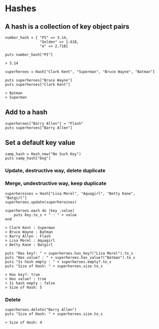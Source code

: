 # Hashes

## A hash is a collection of key object pairs

```
number_hash = { "PI" => 3.14,
                "Golden" => 1.618,
                "e" => 2.718}

puts number_hash["PI"]

> 3.14
```

```
superheroes = Hash["Clark Kent", "Superman", "Bruce Wayne", "Batman"]
 
puts superheroes["Bruce Wayne"]
puts superheroes["Clark Kent"]

> Batman
> Superman
```

## Add to a hash

```
superheroes["Barry Allen"] = "Flash"
puts superheroes["Barry Allen"]
```

## Set a default key value

```
samp_hash = Hash.new("No Such Key")
puts samp_hash["Dog"]
```

### Update, destructive way, delete duplicate
### Merge, undestructive way, keep duplicate

```
superheroines = Hash["Lisa Morel", "Aquagirl", "Betty Kane", "Batgirl"]
superheroes.update(superheroines)

superheroes.each do |key ,value|
	puts key.to_s + " : " + value
end

> Clark Kent : Superman
> Bruce Wayne : Batman
> Barry Allen : Flash
> Lisa Morel : Aquagirl
> Betty Kane : Batgirl
```

```
puts "Has key?: " + superheroes.has_key?("Lisa Morel").to_s
puts "Has value? : " + superheroes.has_value?("Batman").to_s
puts "Is hash empty : " + superheroes.empty?.to_s
puts "Size of Hash: " + superheroes.size.to_s

> Has key?: true
> Has value? : true
> Is hash empty : false
> Size of Hash: 5
```

### Delete

```
superheroes.delete("Barry Allen")
puts "Size of Hash: " + superheroes.size.to_s

> Size of Hash: 4
```






